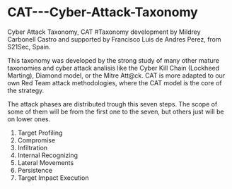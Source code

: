 # CAT---Cyber-Attack-Taxonomy
Cyber Attack Taxonomy, CAT
#Taxonomy development by Mildrey Carbonell Castro and supported by Francisco Luis de Andres Perez, from S21Sec, Spain.

This taxonomy was developed by the strong study of many other mature taxonomies and cyber attack analisis like the Cyber Kill Chain (Lockheed Marting), Diamond model, or the Mitre Att@ck. 
CAT is more adapted to our own Red Team attack methodologies, where the CAT model is the core of the strategy.

The attack phases are distributed trough this seven steps. The scope of some of them will be from the first one to the seven, but others just will be on lower ones.

  1. Target Profiling
  2. Compromise
  3. Infiltration
  4. Internal Recognizing
  5. Lateral Movements
  6. Persistence
  7. Target Impact Execution


